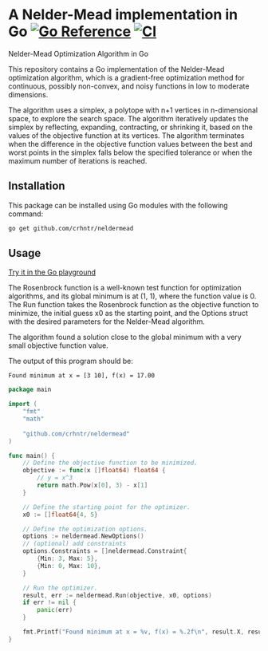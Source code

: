 # A Nelder-Mead implementation in Go [![Go Reference](https://pkg.go.dev/badge/github.com/crhntr/neldermead.svg)](https://pkg.go.dev/github.com/crhntr/neldermead) [![CI](https://github.com/crhntr/neldermead/actions/workflows/ci.yml/badge.svg)](https://github.com/crhntr/neldermead/actions/workflows/ci.yml) 

Nelder-Mead Optimization Algorithm in Go

This repository contains a Go implementation of the Nelder-Mead optimization algorithm, which is a gradient-free
optimization method for continuous, possibly non-convex, and noisy functions in low to moderate dimensions.

The algorithm uses a simplex, a polytope with n+1 vertices in n-dimensional space, to explore the search space. The
algorithm iteratively updates the simplex by reflecting, expanding, contracting, or shrinking it, based on the values of
the objective function at its vertices. The algorithm terminates when the difference in the objective function values
between the best and worst points in the simplex falls below the specified tolerance or when the maximum number of
iterations is reached.

## Installation

This package can be installed using Go modules with the following command:

```sh
go get github.com/crhntr/neldermead
```

## Usage

[Try it in the Go playground](https://go.dev/play/p/iLh2VgurPnf)

The Rosenbrock function is a well-known test function for optimization algorithms, and its global minimum is at (1, 1),
where the function value is 0. The Run function takes the Rosenbrock function as the objective function to minimize, the
initial guess x0 as the starting point, and the Options struct with the desired parameters for the Nelder-Mead algorithm.

The algorithm found a solution close to the global minimum with a very small objective function value.

The output of this program should be:

```
Found minimum at x = [3 10], f(x) = 17.00
```

```go
package main

import (
	"fmt"
	"math"
	
	"github.com/crhntr/neldermead"
)

func main() {
	// Define the objective function to be minimized.
	objective := func(x []float64) float64 {
		// y = x^3
		return math.Pow(x[0], 3) - x[1]
	}

	// Define the starting point for the optimizer.
	x0 := []float64{4, 5}

	// Define the optimization options.
	options := neldermead.NewOptions()
	// (optional) add constraints
	options.Constraints = []neldermead.Constraint{
		{Min: 3, Max: 5},
		{Min: 0, Max: 10},
	}

	// Run the optimizer.
	result, err := neldermead.Run(objective, x0, options)
	if err != nil {
		panic(err)
	}

	fmt.Printf("Found minimum at x = %v, f(x) = %.2f\n", result.X, result.F)
}
```
